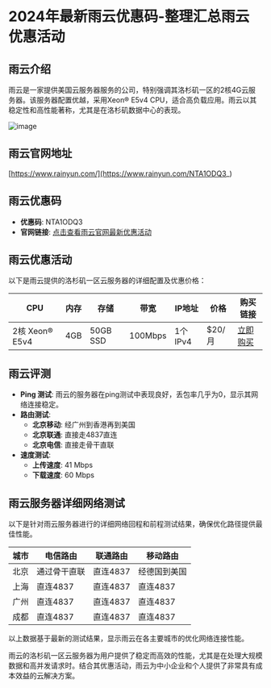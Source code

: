 # 2024年最新雨云优惠码-整理汇总雨云优惠活动

## 雨云介绍
雨云是一家提供美国云服务器服务的公司，特别强调其洛杉矶一区的2核4G云服务器。该服务器配置优越，采用Xeon® E5v4 CPU，适合高负载应用。雨云以其稳定性和高性能著称，尤其是在洛杉矶数据中心的表现。

![image](https://github.com/kthomasy81/rainyun/assets/167662771/658c70c4-010d-49c1-bed1-413335065e3b)

## 雨云官网地址
[https://www.rainyun.com/](https://www.rainyun.com/NTA1ODQ3_)

## 雨云优惠码
- **优惠码**: NTA1ODQ3
- **官网链接**: [点击查看雨云官网最新优惠活动](https://www.rainyun.com/NTA1ODQ3_)

## 雨云优惠活动
以下是雨云提供的洛杉矶一区云服务器的详细配置及优惠价格：

| CPU       | 内存 | 存储    | 带宽     | IP地址   | 价格   | 购买链接                                |
|-----------|------|---------|----------|---------|--------|----------------------------------------|
| 2核 Xeon® E5v4 | 4GB | 50GB SSD | 100Mbps | 1个IPv4 | $20/月 | [立即购买](https://www.rainyun.com/NTA1ODQ3_) |

## 雨云评测
- **Ping 测试**: 雨云的服务器在ping测试中表现良好，丢包率几乎为0，显示其网络连接稳定。
- **路由测试**:
  - **北京移动**: 经广州到香港再到美国
  - **北京联通**: 直接走4837直连
  - **北京电信**: 直接走骨干直联
- **速度测试**:
  - **上传速度**: 41 Mbps
  - **下载速度**: 60 Mbps

## 雨云服务器详细网络测试
以下是针对雨云服务器进行的详细网络回程和前程测试结果，确保优化路径提供最佳性能。

| 城市     | 电信路由       | 联通路由       | 移动路由       |
|----------|---------------|---------------|---------------|
| 北京     | 通过骨干直联 | 直连4837      | 经德国到美国  |
| 上海     | 直连4837      | 直连4837      | 直连4837      |
| 广州     | 直连4837      | 直连4837      | 直连4837      |
| 成都     | 直连4837      | 直连4837      | 直连4837      |

以上数据基于最新的测试结果，显示雨云在各主要城市的优化网络连接性能。

雨云的洛杉矶一区云服务器为用户提供了稳定而高效的性能，尤其是在处理大规模数据和高并发请求时。结合其优惠活动，雨云为中小企业和个人提供了非常具有成本效益的云解决方案。
